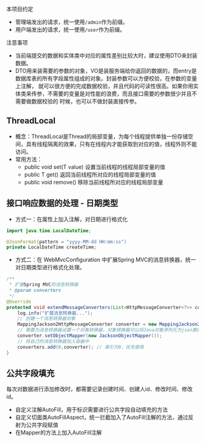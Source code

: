 本项目约定 
- 管理端发出的请求，统一使用`/admin`作为前缀。
- 用户端发出的请求，统一使用`/user`作为前缀。

注意事项
- 当前端提交的数据和实体类中对应的属性差别比较大时，建议使用DTO来封装数据。
- DTO用来装需要的参数的对象，VO是装服务端给你返回的数据的，而entry是数据库表的所有字段属性组成的对象。封装参数可以方便校验，在参数的变量上注解，
就可以很方便的完成数据校验，并且代码的可读性很高。如果你用实体类来传参，不需要的变量是对性能的浪费，而且接口需要的参数很少并且不需要做数据校验的
时候，也可以不做封装直接传参。

## ThreadLocal
- 概念：ThreadLocal是Thread的局部变量，为每个线程提供单独一份存储空间，具有线程隔离的效果，只有在线程内才能获取到对应的值，线程外则不能访问。
- 常用方法：
    - public void set(T value) 设置当前线程的线程局部变量的值
    - public T get() 返回当前线程所对应的线程局部变量的值
    - public void remove() 移除当前线程所对应的线程局部变量

## 接口响应数据的处理 - 日期类型
- 方式一：在属性上加入注解，对日期进行格式化

```java
import java.time.LocalDateTime;

@JsonFormat(pattern = "yyyy-MM-dd HH:mm:ss")
private LocalDateTime createTime;
```
- 方式二：在 WebMvcConfiguration 中扩展Spring MVC的消息转换器，统一对日期类型进行格式化处理。
```java
/**
 * 扩展Spring MVC的消息转换器
 * @param converters
 */
@Override
protected void extendMessageConverters(List<HttpMessageConverter<?>> converters) {
    log.info("扩展消息转换器...");
    // 创建一个消息转换器对象
    MappingJackson2HttpMessageConverter converter = new MappingJackson2HttpMessageConverter();
    // 需要为消息转换器设置一个对象转换器，对象转换器可以将Java对象序列化为json数据
    converter.setObjectMapper(new JacksonObjectMapper());
    // 将自己的消息转换器加入容器中
    converters.add(0,converter); // 索引为0，优先使用
}
```

## 公共字段填充
每次对数据进行添加修改时，都需要记录创建时间、创建人id、修改时间、修改id。
- 自定义注解AutoFill，用于标识需要进行公共字段自动填充的方法
- 自定义切面类AutoFillAspect，统一拦截加入了AutoFill注解的方法，通过反射为公共字段赋值
- 在Mapper的方法上加入AutoFill注解